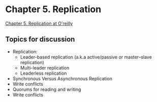 # Chapter 5. Replication

[Chapter 5. Replication at O'reilly](https://learning.oreilly.com/library/view/designing-data-intensive-applications/9781491903063/ch05.html)

## Topics for discussion

- Replication:
    - Leader-based replication (a.k.a active/passive or master–slave replication)
    - Multi-leader replication
    - Leaderless replication
- Synchronous Versus Asynchronous Replication
- Write conflicts
- Quorums for reading and writing
- Write conflicts
